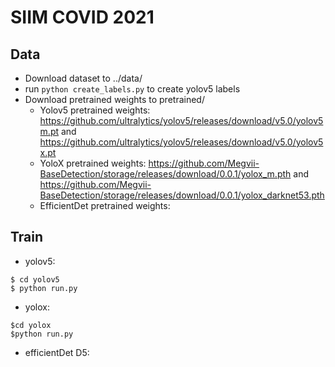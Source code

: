 # SIIM COVID 2021
## Data
* Download dataset to ../data/
* run `python create_labels.py` to create yolov5 labels
* Download pretrained weights to pretrained/
  - Yolov5 pretrained weights: https://github.com/ultralytics/yolov5/releases/download/v5.0/yolov5m.pt and https://github.com/ultralytics/yolov5/releases/download/v5.0/yolov5x.pt
  - YoloX pretrained weights: https://github.com/Megvii-BaseDetection/storage/releases/download/0.0.1/yolox_m.pth and https://github.com/Megvii-BaseDetection/storage/releases/download/0.0.1/yolox_darknet53.pth
  - EfficientDet pretrained weights: 

## Train
* yolov5: 
```
$ cd yolov5
$ python run.py
```

* yolox:
```
$cd yolox
$python run.py
```

* efficientDet D5:
```

```
